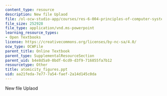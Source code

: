 ```yaml
---
content_type: resource
description: New file Uplaod
file: /ol-ocw-studio-app/courses/res-6-004-principles-of-computer-system-design-an-introduction-spring-2009/aa21feda7e777a54faef2a14d145c0da_atomicity_figures.ppt
file_size: 252928
file_type: application/vnd.ms-powerpoint
learning_resource_types:
- Open Textbooks
license: https://creativecommons.org/licenses/by-nc-sa/4.0/
ocw_type: OCWFile
parent_title: Online Textbook
parent_type: SupplementalResourceSection
parent_uid: b4e8d5a9-0bdf-6cd9-d3f9-716855fa7b12
resourcetype: Other
title: atomicity_figures.ppt
uid: aa21feda-7e77-7a54-faef-2a14d145c0da
---
```

New file Uplaod